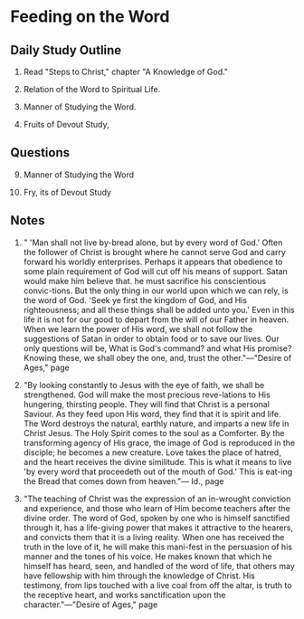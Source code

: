 # Feeding on the Word

## Daily Study Outline

1. Read "Steps to Christ," chapter "A Knowledge of God."

2. Relation of the Word to Spiritual Life.

3. Manner of Studying the Word.

4. Fruits of Devout Study,

## Questions

9. Manner of Studying the Word

13. Fry, its of Devout Study

## Notes

1. " 'Man shall not live by-bread alone, but by every word of God.' Often the follower of Christ is brought where he cannot serve God and carry forward his worldly enterprises. Perhaps it appears that obedience to some plain requirement of God will cut off his means of support. Satan would make him believe that. he must sacrifice his conscientious convic-tions. But the only thing in our world upon which we can rely, is the word of God. 'Seek ye first the kingdom of God, and His righteousness; and all these things shall be added unto you.' Even in this life it is not for our good to depart from the will of our Father in heaven. When we learn the power of His word, we shall not follow the suggestions of Satan in order to obtain food or to save our lives. Our only questions will be, What is God's command? and what His promise? Knowing these, we shall obey the one, and, trust the other."—"Desire of Ages," page

2. "By looking constantly to Jesus with the eye of faith, we shall be strengthened. God will make the most precious reve-lations to His hungering, thirsting people. They will find that Christ is a personal Saviour. As they feed upon His word, they find that it is spirit and life. The Word destroys the natural, earthly nature, and imparts a new life in Christ Jesus. The Holy Spirit comes to the soul as a Comforter. By the transforming agency of His grace, the image of God is reproduced in the disciple; he becomes a new creature. Love takes the place of hatred, and the heart receives the divine similitude. This is what it means to live 'by every word that proceedeth out of the mouth of God.' This is eat-ing the Bread that comes down from heaven."— Id., page

6. "The teaching of Christ was the expression of an in-wrought conviction and experience, and those who learn of Him become teachers after the divine order. The word of God, spoken by one who is himself sanctified through it, has a life-giving power that makes it attractive to the hearers, and convicts them that it is a living reality. When one has received the truth in the love of it, he will make this mani-fest in the persuasion of his manner and the tones of his voice. He makes known that which he himself has heard, seen, and handled of the word of life, that others may have fellowship with him through the knowledge of Christ. His testimony, from lips touched with a live coal from off the altar, is truth to the receptive heart, and works sanctification upon the character."—"Desire of Ages," page
